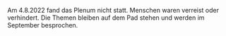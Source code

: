 Am 4.8.2022 fand das Plenum nicht statt. Menschen waren verreist oder verhindert. Die Themen bleiben auf dem Pad stehen und werden im September besprochen.